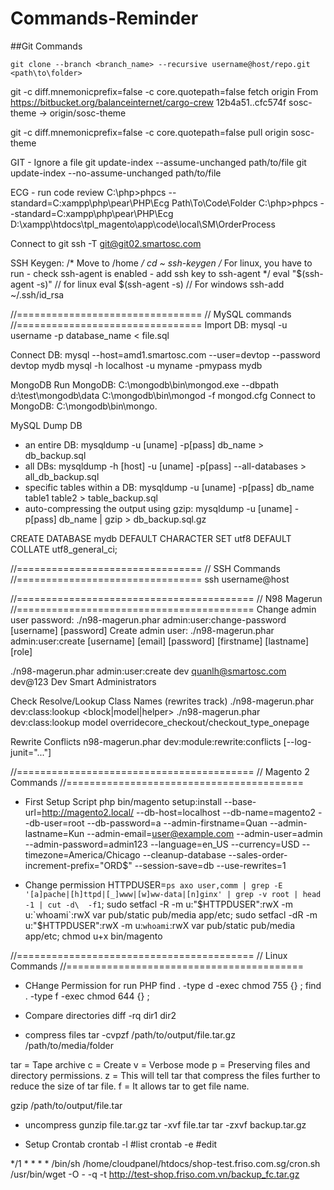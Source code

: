 # Commands-Reminder

##Git Commands

```
git clone --branch <branch_name> --recursive username@host/repo.git <path\to\folder>
```

git -c diff.mnemonicprefix=false -c core.quotepath=false fetch origin
From https://bitbucket.org/balanceinternet/cargo-crew
   12b4a51..cfc574f  sosc-theme -> origin/sosc-theme

git -c diff.mnemonicprefix=false -c core.quotepath=false pull origin sosc-theme

GIT - Ignore a file
git update-index --assume-unchanged path/to/file
git update-index --no-assume-unchanged path/to/file

ECG - run code review
C:\php>phpcs --standard=C:xampp\php\pear\PHP\Ecg Path\To\Code\Folder
C:\php>phpcs --standard=C:xampp\php\pear\PHP\Ecg D:\xampp\htdocs\tpl_magento\app\code\local\SM\OrderProcess

Connect to git
ssh -T git@git02.smartosc.com

SSH Keygen:
/* Move to /home */
cd ~
ssh-keygen
/* 
	For linux, you have to run 
	- check ssh-agent is enabled
	- add ssh key to ssh-agent
*/
eval "$(ssh-agent -s)" // for linux
eval $(ssh-agent -s) // For windows
ssh-add ~/.ssh/id_rsa


//================================
// MySQL commands
//================================
Import DB:
mysql -u username -p database_name < file.sql

Connect DB:
mysql --host=amd1.smartosc.com --user=devtop --password devtop mydb
mysql -h localhost -u myname -pmypass mydb

MongoDB
Run MongoDB: 
C:\mongodb\bin\mongod.exe --dbpath d:\test\mongodb\data
C:\mongodb\bin\mongod -f mongod.cfg
Connect to MongoDB:
C:\mongodb\bin\mongo.

MySQL Dump DB
- an entire DB: mysqldump -u [uname] -p[pass] db_name > db_backup.sql
- all DBs: mysqldump -h [host] -u [uname] -p[pass] --all-databases > all_db_backup.sql
- specific tables within a DB: mysqldump -u [uname] -p[pass] db_name table1 table2 > table_backup.sql
- auto-compressing the output using gzip: mysqldump -u [uname] -p[pass] db_name | gzip > db_backup.sql.gz


CREATE DATABASE mydb
  DEFAULT CHARACTER SET utf8
  DEFAULT COLLATE utf8_general_ci;

//================================
// SSH Commands
//================================
ssh username@host 


//=========================================
// N98 Magerun
//=========================================
Change admin user password:
./n98-magerun.phar admin:user:change-password [username] [password]
Create admin user:
./n98-magerun.phar admin:user:create [username] [email] [password] [firstname] [lastname] [role]

./n98-magerun.phar admin:user:create dev quanlh@smartosc.com dev@123 Dev Smart Administrators

Check Resolve/Lookup Class Names (rewrites track)
./n98-magerun.phar dev:class:lookup <block|model|helper> <name>
./n98-magerun.phar dev:class:lookup model overridecore_checkout/checkout_type_onepage

Rewrite Conflicts
n98-magerun.phar dev:module:rewrite:conflicts [--log-junit="..."]


//=========================================
// Magento 2 Commands
//=========================================

- First Setup Script
php bin/magento setup:install --base-url=http://magento2.local/ --db-host=localhost --db-name=magento2 --db-user=root --db-password=a --admin-firstname=Quan --admin-lastname=Kun --admin-email=user@example.com --admin-user=admin --admin-password=admin123 --language=en_US --currency=USD --timezone=America/Chicago --cleanup-database --sales-order-increment-prefix="ORD$" --session-save=db --use-rewrites=1

- Change permission
HTTPDUSER=`ps axo user,comm | grep -E '[a]pache|[h]ttpd|[_]www|[w]ww-data|[n]ginx' | grep -v root | head -1 | cut -d\  -f1`;
sudo setfacl -R -m u:"$HTTPDUSER":rwX -m u:`whoami`:rwX var pub/static pub/media app/etc;
sudo setfacl -dR -m u:"$HTTPDUSER":rwX -m u:`whoami`:rwX var pub/static pub/media app/etc;
chmod u+x bin/magento

//=========================================
// Linux Commands
//=========================================
- CHange Permission for run PHP
find . -type d -exec chmod 755 {} \;
find . -type f -exec chmod 644 {} \;

- Compare directories
diff -rq dir1 dir2

- compress files
tar -cvpzf /path/to/output/file.tar.gz /path/to/media/folder

tar = Tape archive
c = Create
v = Verbose mode
p = Preserving files and directory permissions.
z = This will tell tar that compress the files further to reduce the size of tar file.
f = It allows tar to get file name.

gzip /path/to/output/file.tar

- uncompress 
gunzip file.tar.gz
tar -xvf file.tar
tar -zxvf backup.tar.gz

- Setup Crontab
crontab -l  #list
crontab -e  #edit

*/1 * * * * /bin/sh /home/cloudpanel/htdocs/shop-test.friso.com.sg/cron.sh
/usr/bin/wget -O - -q -t http://test-shop.friso.com.vn/backup_fc.tar.gz


 
 

